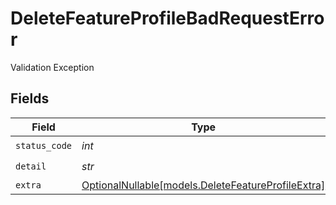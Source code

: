 # DeleteFeatureProfileBadRequestError

Validation Exception


## Fields

| Field                                                                                        | Type                                                                                         | Required                                                                                     | Description                                                                                  |
| -------------------------------------------------------------------------------------------- | -------------------------------------------------------------------------------------------- | -------------------------------------------------------------------------------------------- | -------------------------------------------------------------------------------------------- |
| `status_code`                                                                                | *int*                                                                                        | :heavy_check_mark:                                                                           | N/A                                                                                          |
| `detail`                                                                                     | *str*                                                                                        | :heavy_check_mark:                                                                           | N/A                                                                                          |
| `extra`                                                                                      | [OptionalNullable[models.DeleteFeatureProfileExtra]](../models/deletefeatureprofileextra.md) | :heavy_minus_sign:                                                                           | N/A                                                                                          |